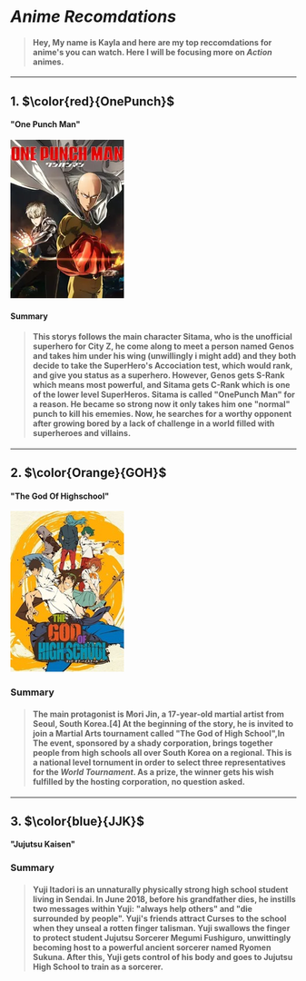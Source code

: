 # *Anime Recomdations* 
> #### Hey, My name is Kayla and here are my top reccomdations for anime's you can watch. Here I will be focusing more on *Action* animes. 
---
## 1. $\color{red}{OnePunch}$
#### "One Punch Man"
![OnePunch Image](ONEP.webp)
#### Summary
> #### This storys follows the main character Sitama, who is the unofficial superhero for City Z, he come along to meet a person named Genos and takes him under his wing (unwillingly i might add) and they both decide to take the SuperHero's Accociation test, which would rank, and give you status as a superhero. However, Genos gets S-Rank which means most powerful, and Sitama gets C-Rank which is one of the lower level SuperHeros. Sitama is called "OnePunch Man" for a reason. He became so strong now it only takes him one "normal" punch to kill his ememies. Now, he searches for a worthy opponent after growing bored by a lack of challenge in a world filled with superheroes and villains.
---
## 2. $\color{Orange}{GOH}$
#### "The God Of Highschool"
![GOH Image](GOH.jpg) 
### Summary 
>#### The main protagonist is Mori Jin, a 17-year-old martial artist from Seoul, South Korea.[4] At the beginning of the story, he is invited to join a Martial Arts tournament called "The God of High School",In The event, sponsored by a shady corporation, brings together people from high schools all over South Korea on a regional. This is a national level tornument in order to select three representatives for the *World Tournament*. As a prize, the winner gets his wish fulfilled by the hosting corporation, no question asked.
---
## 3.  $\color{blue}{JJK}$
#### "Jujutsu Kaisen"

### Summary
>#### Yuji Itadori is an unnaturally physically strong high school student living in Sendai. In June 2018, before his grandfather dies, he instills two messages within Yuji: "always help others" and "die surrounded by people". Yuji's friends attract Curses to the school when they unseal a rotten finger talisman. Yuji swallows the finger to protect student Jujutsu Sorcerer Megumi Fushiguro, unwittingly becoming host to a powerful ancient sorcerer named Ryomen Sukuna. After this, Yuji gets control of his body and goes to Jujutsu High School to train as a sorcerer.
